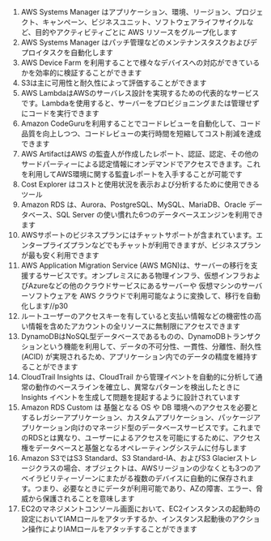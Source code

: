 1. AWS Systems Manager はアプリケーション、環境、リージョン、プロジェクト、キャンペーン、ビジネスユニット、ソフトウェアライフサイクルなど、目的やアクティビティごとに AWS リソースをグループ化します
2. AWS Systems Manager はパッチ管理などのメンテナンスタスクおよびデプロイタスクを自動化します
3. AWS Device Farm を利用することで様々なデバイスへの対応ができているかを効率的に検証することができます
4. S3は主に可用性と耐久性によって評価することができます
5. AWS LambdaはAWSのサーバレス設計を実現するための代表的なサービスです。Lambdaを使用すると、サーバーをプロビジョニングまたは管理せずにコードを実行できます
6. Amazon CodeGuruを利用することでコードレビューを自動化して、コード品質を向上しつつ、コードレビューの実行時間を短縮してコスト削減を達成できます
7. AWS ArtifactはAWS の監査人が作成したレポート、認証、認定、その他のサードパーティーによる認定情報にオンデマンドでアクセスできます。これを利用してAWS環境に関する監査レポートを入手することが可能です
8. Cost Explorer はコストと使用状況を表示および分析するために使用できるツール
9. Amazon RDS は、Aurora、PostgreSQL、MySQL、MariaDB、Oracle データベース、SQL Server の使い慣れた6つのデータベースエンジンを利用できます
10. AWSサポートのビジネスプランにはチャットサポートが含まれています。エンタープライズプランなどでもチャットが利用できますが、ビジネスプランが最も安く利用できます
11. AWS Application Migration Service (AWS MGN)は、サーバーの移行を支援するサービスです。オンプレミスにある物理インフラ、仮想インフラおよびAzureなどの他のクラウドサービスにあるサーバーや 仮想マシンのサーバーソフトウェアを AWS クラウドで利用可能なように変換して、移行を自動化します//p30
12. ルートユーザーのアクセスキーを有していると支払い情報などの機密性の高い情報を含めたアカウントの全リソースに無制限にアクセスできます
13. DynamoDBはNoSQL型データベースであるものの、DynamoDBトランザクションという機能を利用して、データの不可分性、一貫性、分離性、耐久性 (ACID) が実現されるため、アプリケーション内でのデータの精度を維持することができます
14. CloudTrail Insights は、CloudTrail から管理イベントを自動的に分析して通常の動作のベースラインを確立し、異常なパターンを検出したときに Insights イベントを生成して問題を提起するように設計されています
15. Amazon RDS Custom は 基盤となる OS や DB 環境へのアクセスを必要とするレガシーアプリケーション、カスタムアプリケーション、パッケージアプリケーション向けのマネージド型のデータベースサービスです。これまでのRDSとは異なり、ユーザーによるアクセスを可能にするために、アクセス権をデータベースと基盤となるオペレーティングシステムに付与します
16. Amazon S3ではS3 Standard、S3 Standard-IA、およびS3 Glacierストレージクラスの場合、オブジェクトは、AWSリージョンの少なくとも3つのアベイラビリティーゾーンにまたがる複数のデバイスに自動的に保存されます。つまり、必要なときにデータが利用可能であり、AZの障害、エラー、脅威から保護されることを意味します
17. EC2のマネジメントコンソール画面において、EC2インスタンスの起動時の設定においてIAMロールをアタッチするか、インスタンス起動後のアクション操作によりIAMロールをアタッチすることができます
